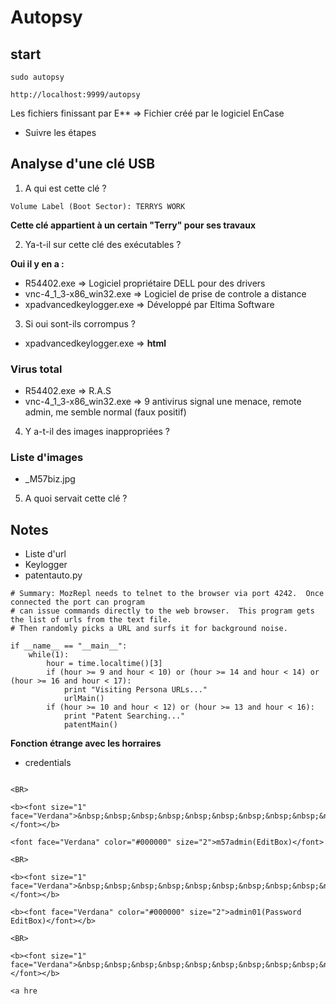 # Autopsy

## start
```
sudo autopsy
```

```
http://localhost:9999/autopsy
```

Les fichiers finissant par E** => Fichier créé par le logiciel EnCase


* Suivre les étapes 

## Analyse d'une clé USB

1) A qui est cette clé ? 

```
Volume Label (Boot Sector): TERRYS WORK 
```

__Cette clé appartient à un certain "Terry" pour ses travaux__

2) Ya-t-il sur cette clé des exécutables ?

__Oui il y en a :__

* R54402.exe => Logiciel propriétaire DELL pour des drivers
* vnc-4_1_3-x86_win32.exe => Logiciel de prise de controle a distance
* xpadvancedkeylogger.exe  => Développé par Eltima Software


3) Si oui sont-ils corrompus ? 

* xpadvancedkeylogger.exe => __html__

### Virus total

* R54402.exe => R.A.S
* vnc-4_1_3-x86_win32.exe => 9 antivirus signal une menace, remote admin, me semble normal (faux positif)

4) Y a-t-il des images inappropriées ?

### Liste d'images
* _M57biz.jpg

5) A quoi servait cette clé ?



## Notes

* Liste d'url
* Keylogger
* patentauto.py

```
# Summary: MozRepl needs to telnet to the browser via port 4242.  Once connected the port can program
# can issue commands directly to the web browser.  This program gets the list of urls from the text file.
# Then randomly picks a URL and surfs it for background noise.
```

```
if __name__ == "__main__":
    while(1):
        hour = time.localtime()[3]
        if (hour >= 9 and hour < 10) or (hour >= 14 and hour < 14) or (hour >= 16 and hour < 17):
            print "Visiting Persona URLs..."
            urlMain()
        if (hour >= 10 and hour < 12) or (hour >= 13 and hour < 16):
            print "Patent Searching..."
            patentMain()
```

__Fonction étrange avec les horraires__


* credentials
```

<BR>

<b><font size="1" face="Verdana">&nbsp;&nbsp;&nbsp;&nbsp;&nbsp;&nbsp;&nbsp;&nbsp;&nbsp;&nbsp;</font></b>

<font face="Verdana" color="#000000" size="2">m57admin(EditBox)</font>

<BR>

<b><font size="1" face="Verdana">&nbsp;&nbsp;&nbsp;&nbsp;&nbsp;&nbsp;&nbsp;&nbsp;&nbsp;&nbsp;</font></b>

<b><font face="Verdana" color="#000000" size="2">admin01(Password EditBox)</font></b>

<BR>

<b><font size="1" face="Verdana">&nbsp;&nbsp;&nbsp;&nbsp;&nbsp;&nbsp;&nbsp;&nbsp;&nbsp;&nbsp;</font></b>

<a hre

```